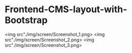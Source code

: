 # Frontend-CMS-layout-with-Bootstrap

<img src"./img/screen/Screenshot_1.png> 
<img src"./img/screen/Screenshot_2.png> 
<img src"./img/screen/Screenshot_3.png> 
